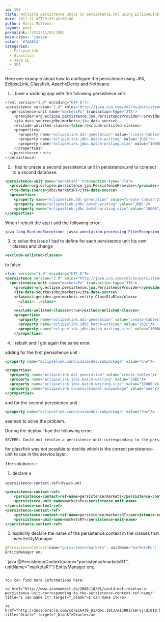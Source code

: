 ```yaml
---
id: 198
title: Multiple persistence units in persistence.xml using EclipseLink
date: 2012-11-02T13:03:49+00:00
author: Marco Molteni
layout: post
permalink: /2012/11/02/198/
main-class: 'javaee'
color: '#7AAB13'
categories:
  - EclipseLink
  - Glassfish
  - Java EE
  - JPA
---
```

Here one example about how to configure the persistence using JPA, EclipseLink, Glassfish, ApacheDerby and Netbeans

1) I have a working app with the following persistence.xml

```java
<?xml version="1.0" encoding="UTF-8"?>
<persistence version="2.0" xmlns="http://java.sun.com/xml/ns/persistence" xmlns:xsi="http://www.w3.org/2001/XMLSchema-instance" xsi:schemaLocation="http://java.sun.com/xml/ns/persistence http://java.sun.com/xml/ns/persistence/persistence_2_0.xsd">
  <persistence-unit name="marketsPu" transaction-type="JTA">
    <provider>org.eclipse.persistence.jpa.PersistenceProvider</provider>
    <jta-data-source>jdbc/markets</jta-data-source>
    <exclude-unlisted-classes>false</exclude-unlisted-classes>
    <properties>
      <property name="eclipselink.ddl-generation" value="create-tables"/>
      <property name="eclipselink.jdbc.batch-writing" value="JDBC"/>
      <property name="eclipselink.jdbc.batch-writing.size" value="10000"/>
    </properties>
  </persistence-unit>
</persistence>
```

2) I had to create a second persistence unit in persistence.xml to connect to a second database.

```xml
<persistence-unit name="marketsRT" transaction-type="JTA">
  <provider>org.eclipse.persistence.jpa.PersistenceProvider</provider>
  <jta-data-source>jdbc/marketsRT</jta-data-source> 
  <properties>
    <property name="eclipselink.ddl-generation" value="create-tables"/>
    <property name="eclipselink.jdbc.batch-writing" value="JDBC"/>
    <property name="eclipselink.jdbc.batch-writing.size" value="10000"/>
</properties>
```

When I rebuilt the app I add the following error:

```java
java.lang.RuntimeException: javax.annotation.processing.FilerException: Attempt to recreate a file for type
```

3) to solve the issue I had to define for each persistence unit his own classes and change 

```xml
<exclude-unlisted-classes>
```

to false:

```xml
<?xml version="1.0" encoding="UTF-8"?>
<persistence version="2.0" xmlns="http://java.sun.com/xml/ns/persistence" xmlns:xsi="http://www.w3.org/2001/XMLSchema-instance" xsi:schemaLocation="http://java.sun.com/xml/ns/persistence http://java.sun.com/xml/ns/persistence/persistence_2_0.xsd">
  <persistence-unit name="marketsPu" transaction-type="JTA">
    <provider>org.eclipse.persistence.jpa.PersistenceProvider</provider>
    <jta-data-source>jdbc/markets</jta-data-source>    
    <class>ch.genidea.genimarkets.entity.ClassBlaBla</class>
      <class>...<class>
      ...
    <exclude-unlisted-classes>true</exclude-unlisted-classes>
    <properties>
      <property name="eclipselink.ddl-generation" value="create-tables"/>
      <property name="eclipselink.jdbc.batch-writing" value="JDBC"/>
      <property name="eclipselink.jdbc.batch-writing.size" value="10000"/>
    </properties>
```

4) I rebuilt and I got again the same error.
  
adding for the first persisitence unit :

```xml
<property name="eclipselink.canonicalmodel.subpackage" value="one"/>
```

```xml
<properties>
  <property name="eclipselink.ddl-generation" value="create-tables"/>
  <property name="eclipselink.jdbc.batch-writing" value="JDBC"/>
  <property name="eclipselink.jdbc.batch-writing.size" value="10000"/>
  <property name="eclipselink.canonicalmodel.subpackage" value="one"/>
</properties>
```

and for the second persistence unit : 

```xml
<property name="eclipselink.canonicalmodel.subpackage" value="two"/> 
```

seemed to solve the problem.

During the deploy I had the following error:

```bash
SEVERE: Could not resolve a persistence unit corresponding to the persistence-context-ref-name [service class name] ...
```

for glassfish was not possible to decide which is the correct persistence-unit to use in the service layer.

The solution is :
  
1) declare a 

`<persistence-context-ref>` in `web.xml`

```xml
<persistence-context-ref>
    <persistence-context-ref-name>persistence/markets</persistence-context-ref-name>
    <persistence-unit-name>marketsPu</persistence-unit-name>
</persistence-context-ref>
<persistence-context-ref>
    <persistence-context-ref-name>persistence/marketsRT</persistence-context-ref-name>
    <persistence-unit-name>marketsRT</persistence-unit-name>
</persistence-context-ref>
```

2) explicitly declare the name of the persistence context in the classes that uses EntityManager

```java
@PersistenceContext(name="persistence/markets", unitName="marketsPu")
EntityManager em;
```

``java
@PersistenceContext(name="persistence/marketsRT", unitName="marketsRT")
EntityManager em;

```

You can find more informations here:

<a href="http://www.icanmakeit.de/2008/10/01/could-not-resolve-a-persistence-unit-corresponding-to-the-persistence-context-ref-name/" title="I can make it" target="_blank">I can make it</a>
  
<a href="http://docs.oracle.com/cd/E16439_01/doc.1013/e13981/servjndi010.htm" title="Oracle" target="_blank">Oracle</a>